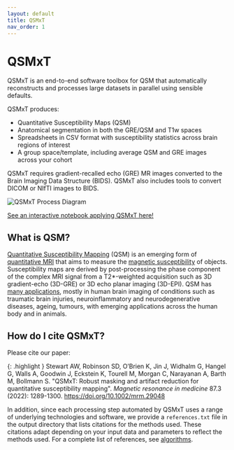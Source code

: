 ```yaml
---
layout: default
title: QSMxT
nav_order: 1
---
```


<head>
  <link rel="stylesheet" href="https://maxcdn.bootstrapcdn.com/bootstrap/3.4.1/css/bootstrap.min.css">
  <script src="https://ajax.googleapis.com/ajax/libs/jquery/3.6.0/jquery.min.js"></script>
  <script src="https://maxcdn.bootstrapcdn.com/bootstrap/3.4.1/js/bootstrap.min.js"></script>
</head>

# QSMxT

QSMxT is an end-to-end software toolbox for QSM that automatically reconstructs and processes large datasets in parallel using sensible defaults.


QSMxT produces:

 - Quantitative Susceptibility Maps (QSM)
 - Anatomical segmentation in both the GRE/QSM and T1w spaces
 - Spreadsheets in CSV format with susceptibility statistics across brain regions of interest
 - A group space/template, including average QSM and GRE images across your cohort

QSMxT requires gradient-recalled echo (GRE) MR images converted to the Brain Imaging Data Structure (BIDS). QSMxT also includes tools to convert DICOM or NIfTI images to BIDS.

![QSMxT Process Diagram](/images/qsmxt-process-diagram.png)

[See an interactive notebook applying QSMxT here!](https://www.neurodesk.org/example-notebooks/structural_imaging/qsmxt_example.html)

## What is QSM?

<a href="https://doi.org/10.1002/nbm.3569" data-placement="top" data-toggle="popover" data-trigger="hover focus" target="_blank" data-content="Click to see Deistung et al. 'Overview of Quantitative Susceptibility Mapping'.">Quantitative Susceptibility Mapping</a> (QSM) is an emerging form of <a href="#" data-placement="top" data-toggle="popover" data-trigger="hover focus" data-content="Quantitative MRI measures a physical property rather than a signal strength, such that values are measured independently of scanner hardware or acquisition settings.">quantitative MRI</a> that aims to measure the <a href="#" data-placement="top" data-trigger="hover focus" data-toggle="popover" data-content="Magnetic susceptibility (χ; 'chi') is the degree to which an object becomes magnetised by an external magnetic field.">magnetic susceptibility</a> of objects. Susceptibility maps are derived by post-processing the phase component of the complex MRI signal from a T2*-weighted acquisition such as 3D gradient-echo (3D-GRE) or 3D echo planar imaging (3D-EPI). QSM has <a href="https://doi.org/10.1002/nbm.3569" data-placement="top" data-toggle="popover" data-trigger="hover focus" target="_blank" data-content="Click to see Deistung et al. 'Overview of Quantitative Susceptibility Mapping'.">many applications</a>, mostly in human brain imaging of conditions such as traumatic brain injuries, neuroinflammatory and neurodegenerative diseases, ageing, tumours, with emerging applications across the human body and in animals.

## How do I cite QSMxT?

Please cite our paper:

{: .highlight }
Stewart AW, Robinson SD, O’Brien K, Jin J, Widhalm G, Hangel G, Walls A, Goodwin J, Eckstein K, Tourell M, Morgan C, Narayanan A, Barth M, Bollmann S. "QSMxT: Robust masking and artifact reduction for quantitative susceptibility mapping". *Magnetic resonance in medicine* 87.3 (2022): 1289-1300. https://doi.org/10.1002/mrm.29048

In addition, since each processing step automated by QSMxT uses a range of underlying technologies and software, we provide a `references.txt` file in the output directory that lists citations for the methods used. These citations adapt depending on your input data and parameters to reflect the methods used. For a complete list of references, see [algorithms](/QSMxT/algorithms).

<script>
$(document).ready(function(){
    $('[data-toggle="popover"]').popover();   
});
$("[data-toggle=popover]")
.popover({html:true})
</script>

